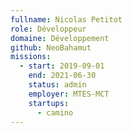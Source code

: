 ```yaml
---
fullname: Nicolas Petitot
role: Développeur
domaine: Développement
github: NeoBahamut
missions:
  - start: 2019-09-01
    end: 2021-06-30
    status: admin
    employer: MTES-MCT
    startups:
      - camino
---
```

